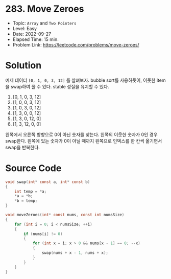 # 283. Move Zeroes
* Topic: `Array` and `Two Pointers`
* Level: Easy
* Date: 2022-09-27
* Elapsed Time: 15 min.
* Problem Link: https://leetcode.com/problems/move-zeroes/

# Solution
예제 데이터 `[0, 1, 0, 3, 12]` 를 살펴보자. bubble sort를 사용하듯이, 이웃한 item을 swap하여 풀 수 있다. stable 성질을 유지할 수 있다.

1. [0, 1, 0, 3, 12]
2. [1, 0, 0, 3, 12]
3. [1, 0, 3, 0, 12]
4. [1, 3, 0, 0, 12]
5. [1, 3, 0, 12, 0]
6. [1, 3, 12, 0, 0]

왼쪽에서 오른쪽 방향으로 0이 아닌 숫자를 찾는다. 왼쪽의 이웃한 숫자가 0인 경우 swap한다. 왼쪽에 있는 숫자가 0이 아닐 때까지 왼쪽으로 인덱스를 한 칸씩 옮기면서 swap을 반복한다.

# Source Code
```c
void swap(int* const a, int* const b)
{
    int temp = *a;
    *a = *b;
    *b = temp;
}

void moveZeroes(int* const nums, const int numsSize)
{
    for (int i = 0; i < numsSize; ++i)
    {
        if (nums[i] != 0)
        {
            for (int x = i; x > 0 && nums[x - 1] == 0; --x)
            {
                swap(nums + x - 1, nums + x);
            }
        }
    }
}
```